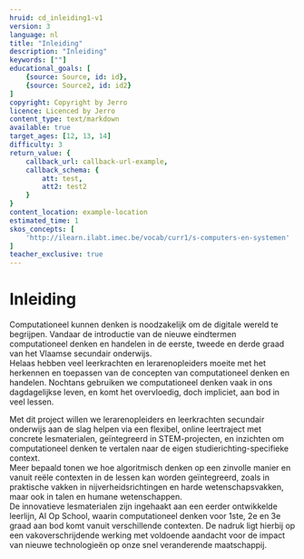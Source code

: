 ```yaml
---
hruid: cd_inleiding1-v1
version: 3
language: nl
title: "Inleiding"
description: "Inleiding"
keywords: [""]
educational_goals: [
    {source: Source, id: id}, 
    {source: Source2, id: id2}
]
copyright: Copyright by Jerro
licence: Licenced by Jerro
content_type: text/markdown
available: true
target_ages: [12, 13, 14]
difficulty: 3
return_value: {
    callback_url: callback-url-example,
    callback_schema: {
        att: test,
        att2: test2
    }
}
content_location: example-location
estimated_time: 1
skos_concepts: [
    'http://ilearn.ilabt.imec.be/vocab/curr1/s-computers-en-systemen'
]
teacher_exclusive: true
---
```

# Inleiding
Computationeel kunnen denken is noodzakelijk om de digitale wereld te begrijpen. Vandaar de introductie van de nieuwe eindtermen computationeel denken en handelen in de eerste, tweede en derde graad van het Vlaamse secundair onderwijs. <br>
Helaas hebben veel leerkrachten en lerarenopleiders moeite met het herkennen en toepassen van de concepten van computationeel denken en handelen. Nochtans gebruiken we computationeel denken vaak in ons dagdagelijkse leven, en komt het overvloedig, doch impliciet, aan bod in veel lessen. 

Met dit project willen we lerarenopleiders en leerkrachten secundair onderwijs aan de slag helpen via een flexibel, online leertraject met concrete lesmaterialen, geïntegreerd in STEM-projecten, en inzichten om computationeel denken te vertalen naar de eigen studierichting-specifieke context. <br>
Meer bepaald tonen we hoe algoritmisch denken op een zinvolle manier en vanuit reële contexten in de lessen kan worden geïntegreerd, zoals in praktische vakken in nijverheidsrichtingen en harde wetenschapsvakken, maar ook in talen en humane wetenschappen. <br>
De innovatieve lesmaterialen zijn ingehaakt aan een eerder ontwikkelde leerlijn, AI Op School, waarin computationeel denken voor 1ste, 2e en 3e graad aan bod komt vanuit verschillende contexten. De nadruk ligt hierbij op een vakoverschrijdende werking met voldoende aandacht voor de impact van nieuwe technologieën op onze snel veranderende maatschappij. 
